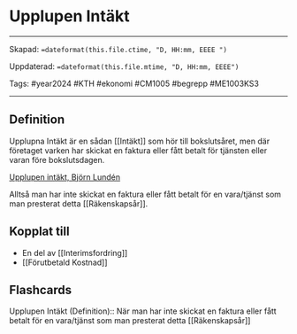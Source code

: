 # Upplupen Intäkt

---
Skapad: `=dateformat(this.file.ctime, "D, HH:mm, EEEE ")`

Uppdaterad: `=dateformat(this.file.mtime, "D, HH:mm, EEEE")`

Tags: #year2024 #KTH #ekonomi #CM1005 #begrepp #ME1003KS3

---

## Definition

Upplupna Intäkt är en sådan [[Intäkt]] som hör till bokslutsåret, men där företaget varken har skickat en faktura eller fått betalt för tjänsten eller varan före bokslutsdagen.

[Upplupen intäkt, Björn Lundén](https://www.bjornlunden.se/bokf%c3%b6ring/upplupen-int%c3%a4kt__2245)

Alltså man har inte skickat en faktura eller fått betalt för en vara/tjänst som man presterat detta [[Räkenskapsår]].

## Kopplat till

- En del av [[Interimsfordring]]
- [[Förutbetald Kostnad]]

## Flashcards

Upplupen Intäkt (Definition):: När man har inte skickat en faktura eller fått betalt för en vara/tjänst som man presterat detta [[Räkenskapsår]]
<!--SR:!2024-05-01,67,310!2024-03-02,4,276-->
